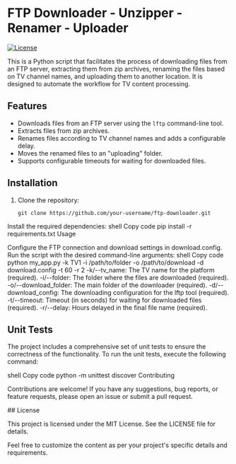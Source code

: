 # FTP Downloader - Unzipper - Renamer - Uploader

[![License](https://img.shields.io/badge/license-MIT-blue.svg)](https://opensource.org/licenses/MIT)

This is a Python script that facilitates the process of downloading files from an FTP server, extracting them from zip archives, renaming the files based on TV channel names, and uploading them to another location. It is designed to automate the workflow for TV content processing.

## Features

- Downloads files from an FTP server using the `lftp` command-line tool.
- Extracts files from zip archives.
- Renames files according to TV channel names and adds a configurable delay.
- Moves the renamed files to an "uploading" folder.
- Supports configurable timeouts for waiting for downloaded files.

## Installation

1. Clone the repository:

   ```shell
   git clone https://github.com/your-username/ftp-downloader.git
Install the required dependencies:
shell
Copy code
pip install -r requirements.txt
Usage

Configure the FTP connection and download settings in download.config.
Run the script with the desired command-line arguments:
shell
Copy code
python my_app.py -k TV1 -i /path/to/folder -o /path/to/download -d download.config -t 60 -r 2
-k/--tv_name: The TV name for the platform (required).
-i/--folder: The folder where the files are downloaded (required).
-o/--download_folder: The main folder of the downloader (required).
-d/--download_config: The downloading configuration for the lftp tool (required).
-t/--timeout: Timeout (in seconds) for waiting for downloaded files (required).
-r/--delay: Hours delayed in the final file name (required).

## Unit Tests

The project includes a comprehensive set of unit tests to ensure the correctness of the functionality. To run the unit tests, execute the following command:

shell
Copy code
python -m unittest discover
Contributing

Contributions are welcome! If you have any suggestions, bug reports, or feature requests, please open an issue or submit a pull request.

## License

This project is licensed under the MIT License. See the LICENSE file for details.

Feel free to customize the content as per your project's specific details and requirements.
